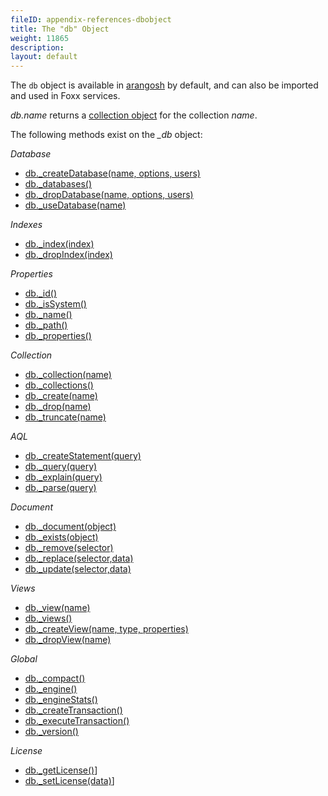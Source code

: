 ```yaml
---
fileID: appendix-references-dbobject
title: The "db" Object
weight: 11865
description: 
layout: default
---
```

The `db` object is available in [arangosh](../../programs-tools/arangodb-shell/) by
default, and can also be imported and used in Foxx services.

*db.name* returns a [collection object](appendix-references-collection-object) for the collection *name*.

The following methods exist on the *_db* object:

*Database*

* [db._createDatabase(name, options, users)](../../getting-started/data-model-concepts/databases/data-modeling-databases-working-with#create-database)
* [db._databases()](../../getting-started/data-model-concepts/databases/data-modeling-databases-working-with#list-databases)
* [db._dropDatabase(name, options, users)](../../getting-started/data-model-concepts/databases/data-modeling-databases-working-with#drop-database)
* [db._useDatabase(name)](../../getting-started/data-model-concepts/databases/data-modeling-databases-working-with#use-database)

*Indexes*

* [db._index(index)](../../indexing/working-with-indexes/#fetching-an-index-by-handle)
* [db._dropIndex(index)](../../indexing/working-with-indexes/#dropping-an-index-via-a-database-handle)

*Properties*

* [db._id()](../../getting-started/data-model-concepts/databases/data-modeling-databases-working-with#id)
* [db._isSystem()](../../getting-started/data-model-concepts/databases/data-modeling-databases-working-with#issystem)
* [db._name()](../../getting-started/data-model-concepts/databases/data-modeling-databases-working-with#name)
* [db._path()](../../getting-started/data-model-concepts/databases/data-modeling-databases-working-with#path)
* [db._properties()](../../getting-started/data-model-concepts/databases/data-modeling-databases-working-with#properties)

*Collection*

* [db._collection(name)](../../getting-started/data-model-concepts/collections/data-modeling-collections-database-methods#collection)
* [db._collections()](../../getting-started/data-model-concepts/collections/data-modeling-collections-database-methods#all-collections)
* [db._create(name)](../../getting-started/data-model-concepts/collections/data-modeling-collections-database-methods#create)
* [db._drop(name)](../../getting-started/data-model-concepts/collections/data-modeling-collections-database-methods#drop)
* [db._truncate(name)](../../getting-started/data-model-concepts/collections/data-modeling-collections-database-methods#truncate)

*AQL*

* [db._createStatement(query)](../../aql/how-to-invoke-aql/invocation-with-arangosh#with-db_createstatement-arangostatement)
* [db._query(query)](../../aql/how-to-invoke-aql/invocation-with-arangosh#with-db_query)
* [db._explain(query)](../../aql/execution-and-performance/execution-and-performance-explaining-queries)
* [db._parse(query)](../../aql/how-to-invoke-aql/invocation-with-arangosh#query-validation)

*Document*

* [db._document(object)](../../getting-started/data-model-concepts/documents/data-modeling-documents-database-methods#document)
* [db._exists(object)](../../getting-started/data-model-concepts/documents/data-modeling-documents-database-methods#exists)
* [db._remove(selector)](../../getting-started/data-model-concepts/documents/data-modeling-documents-database-methods#remove)
* [db._replace(selector,data)](../../getting-started/data-model-concepts/documents/data-modeling-documents-database-methods#replace)
* [db._update(selector,data)](../../getting-started/data-model-concepts/documents/data-modeling-documents-database-methods#update)

*Views*

* [db._view(name)](../../getting-started/data-model-concepts/views/data-modeling-views-database-methods#view)
* [db._views()](../../getting-started/data-model-concepts/views/data-modeling-views-database-methods#all-views)
* [db._createView(name, type, properties)](../../getting-started/data-model-concepts/views/data-modeling-views-database-methods#create)
* [db._dropView(name)](../../getting-started/data-model-concepts/views/data-modeling-views-database-methods#drop)

*Global*

* [db._compact()](../../getting-started/data-model-concepts/databases/data-modeling-databases-working-with#compact)
* [db._engine()](../../getting-started/data-model-concepts/databases/data-modeling-databases-working-with#engine)
* [db._engineStats()](../../getting-started/data-model-concepts/databases/data-modeling-databases-working-with#engine-statistics)
* [db._createTransaction()](../../transactions/transactions-stream-transactions#create-transaction)
* [db._executeTransaction()](../../transactions/transactions-javascript-transactions#execute-transaction)
* [db._version()](../../getting-started/data-model-concepts/databases/data-modeling-databases-working-with#get-the-version-of-arangodb)

*License*

* [db._getLicense()](../../administration/administration-license#managing-your-license)]
* [db._setLicense(data)](../../administration/administration-license#initial-installation)]
